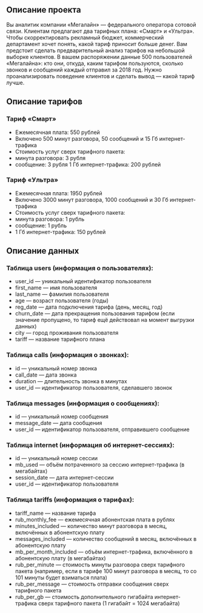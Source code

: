 ## Описание проекта

Вы аналитик компании «Мегалайн» — федерального оператора сотовой связи. Клиентам предлагают два тарифных плана: «Смарт» и «Ультра». Чтобы скорректировать рекламный бюджет, коммерческий департамент хочет понять, какой тариф приносит больше денег.
Вам предстоит сделать предварительный анализ тарифов на небольшой выборке клиентов. В вашем распоряжении данные 500 пользователей «Мегалайна»: кто они, откуда, каким тарифом пользуются, сколько звонков и сообщений каждый отправил за 2018 год. Нужно проанализировать поведение клиентов и сделать вывод — какой тариф лучше.

## Описание тарифов
### Тариф «Смарт»
* Ежемесячная плата: 550 рублей
* Включено 500 минут разговора, 50 сообщений и 15 Гб интернет-трафика
* Стоимость услуг сверх тарифного пакета:
* минута разговора: 3 рубля
* сообщение: 3 рубля
1 Гб интернет-трафика: 200 рублей
### Тариф «Ультра»
* Ежемесячная плата: 1950 рублей
* Включено 3000 минут разговора, 1000 сообщений и 30 Гб интернет-трафика
* Стоимость услуг сверх тарифного пакета:
* минута разговора: 1 рубль
* сообщение: 1 рубль
* 1 Гб интернет-трафика: 150 рублей

## Описание данных
### Таблица users (информация о пользователях):
* user_id — уникальный идентификатор пользователя
* first_name — имя пользователя
* last_name — фамилия пользователя
* age — возраст пользователя (годы)
* reg_date — дата подключения тарифа (день, месяц, год)
* churn_date — дата прекращения пользования тарифом (если значение пропущено, то тариф ещё действовал на момент выгрузки данных)
* city — город проживания пользователя
* tariff — название тарифного плана
### Таблица calls (информация о звонках):
* id — уникальный номер звонка
* call_date — дата звонка
* duration — длительность звонка в минутах
* user_id — идентификатор пользователя, сделавшего звонок
### Таблица messages (информация о сообщениях):
* id — уникальный номер сообщения
* message_date — дата сообщения
* user_id — идентификатор пользователя, отправившего сообщение
### Таблица internet (информация об интернет-сессиях):
* id — уникальный номер сессии
* mb_used — объём потраченного за сессию интернет-трафика (в мегабайтах)
* session_date — дата интернет-сессии
* user_id — идентификатор пользователя
### Таблица tariffs (информация о тарифах):
* tariff_name — название тарифа
* rub_monthly_fee — ежемесячная абонентская плата в рублях
* minutes_included — количество минут разговора в месяц, включённых в абонентскую плату
* messages_included — количество сообщений в месяц, включённых в абонентскую плату
* mb_per_month_included — объём интернет-трафика, включённого в абонентскую плату (в мегабайтах)
* rub_per_minute — стоимость минуты разговора сверх тарифного пакета (например, если в тарифе 100 минут разговора в месяц, то со 101 минуты будет взиматься плата)
* rub_per_message — стоимость отправки сообщения сверх тарифного пакета
* rub_per_gb — стоимость дополнительного гигабайта интернет-трафика сверх тарифного пакета (1 гигабайт = 1024 мегабайта)
